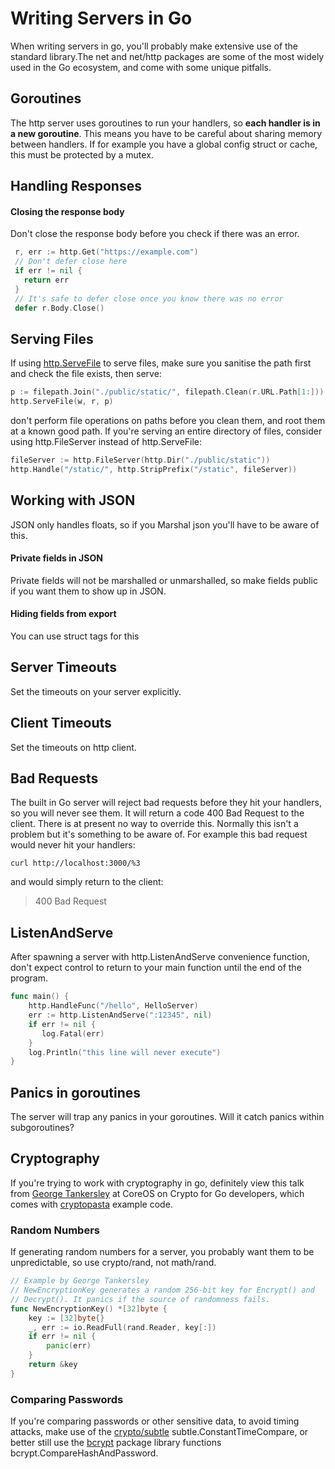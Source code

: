 # Writing Servers in Go

When writing servers in go, you'll probably make extensive use of the standard library.The net and net/http packages are some of the most widely used in the Go ecosystem, and come with some unique pitfalls.

## Goroutines

The http server uses goroutines to run your handlers, so **each handler is in a new goroutine**. This means you have to be careful about sharing memory between handlers. If for example you have a global config struct or cache, this must be protected by a mutex.

## Handling Responses

#### Closing the response body

Don't close the response body before you check if there was an error.

```go
 r, err := http.Get("https://example.com")
 // Don't defer close here
 if err != nil {
   return err
 }
 // It's safe to defer close once you know there was no error
 defer r.Body.Close()
```

## 

## Serving Files

If using [http.ServeFile](https://golang.org/pkg/net/http/#ServeFile) to serve files, make sure you sanitise the path first and check the file exists, then serve:

```go
p := filepath.Join("./public/static/", filepath.Clean(r.URL.Path[1:]))
http.ServeFile(w, r, p)
```

don't perform file operations on paths before you clean them, and root them at a known good path. If you're serving an entire directory of files, consider using http.FileServer instead of http.ServeFile:

```go
fileServer := http.FileServer(http.Dir("./public/static"))
http.Handle("/static/", http.StripPrefix("/static", fileServer))
```

## Working with JSON

JSON only handles floats, so if you Marshal json you'll have to be aware of this.

#### Private fields in JSON

Private fields will not be marshalled or unmarshalled, so make fields public if you want them to show up in JSON.

#### Hiding fields from export

You can use struct tags for this

## Server Timeouts

Set the timeouts on your server explicitly.

## Client Timeouts

Set the timeouts on http client.

## Bad Requests

The built in Go server will reject bad requests before they hit your handlers, so you will never see them. It will return a code 400 Bad Request to the client. There is at present no way to override this. Normally this isn't a problem but it's something to be aware of. For example this bad request would never hit your handlers:

```
curl http://localhost:3000/%3
```

and would simply return to the client:

> 400 Bad Request

## ListenAndServe

After spawning a server with http.ListenAndServe convenience function, don't expect control to return to your main function until the end of the program.

```go
func main() {
	http.HandleFunc("/hello", HelloServer)
	err := http.ListenAndServe(":12345", nil)
	if err != nil {
	   log.Fatal(err)
	}
	log.Println("this line will never execute")	
}
```

## Panics in goroutines

The server will trap any panics in your goroutines. Will it catch panics within subgoroutines?

## Cryptography

If you're trying to work with cryptography in go, definitely view this talk from [George Tankersley](https://www.golangnews.com/stories/1469-video-crypto-for-go-developers-gophercon-crypto) at CoreOS on Crypto for Go developers, which comes with [cryptopasta](https://github.com/gtank/cryptopasta) example code.

### Random Numbers

If generating random numbers for a server, you probably want them to be unpredictable, so use crypto/rand, not math/rand.

```go
// Example by George Tankersley
// NewEncryptionKey generates a random 256-bit key for Encrypt() and
// Decrypt(). It panics if the source of randomness fails.
func NewEncryptionKey() *[32]byte {
	key := [32]byte{}
	_, err := io.ReadFull(rand.Reader, key[:])
	if err != nil {
		panic(err)
	}
	return &key
}
```

### Comparing Passwords

If you're comparing passwords or other sensitive data, to avoid timing attacks, make use of the [crypto/subtle](https://golang.org/pkg/crypto/subtle/) subtle.ConstantTimeCompare, or better still use the [bcrypt](https://godoc.org/golang.org/x/crypto/bcrypt) package library functions bcrypt.CompareHashAndPassword.

## 



